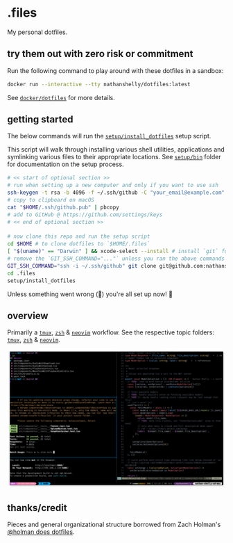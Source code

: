 # .files

My personal dotfiles.

## try them out with zero risk or commitment

Run the following command to play around with these dotfiles in a sandbox:

```bash
docker run --interactive --tty nathanshelly/dotfiles:latest
```

See [`docker/dotfiles`](./docker/dotfiles) for more details.

## getting started

The below commands will run the [`setup/install_dotfiles`](./setup/install_dotfiles) setup script.

This script will walk through installing various shell utilities, applications and symlinking various files to their appropriate locations. See [`setup/bin`](./setup/bin/) folder for documentation on the setup process.

```bash
# << start of optional section >>
# run when setting up a new computer and only if you want to use ssh
ssh-keygen -t rsa -b 4096 -f ~/.ssh/github -C "your_email@example.com"
# copy to clipboard on macOS
cat "$HOME/.ssh/github.pub" | pbcopy
# add to GitHub @ https://github.com/settings/keys
# << end of optional section >>

# now clone this repo and run the setup script
cd $HOME # to clone dotfiles to `$HOME/.files`
[ "$(uname)" == "Darwin" ] && xcode-select --install # install `git` for new computer
# remove the `GIT_SSH_COMMAND="..."` unless you ran the above commands
GIT_SSH_COMMAND="ssh -i ~/.ssh/github" git clone git@github.com:nathanshelly/.files.git
cd .files
setup/install_dotfiles
```

Unless something went wrong (🤞) you're all set up now! 🎉

## overview

Primarily a [`tmux`](https://github.com/tmux/tmux), [`zsh`](https://www.zsh.org) & [`neovim`](https://github.com/neovim/neovim) workflow. See the respective topic folders: [`tmux`](./tmux), [`zsh`](./zsh) & [`neovim`](./neovim).

![workflow](assets/workflow.png 'workflow')

## thanks/credit

Pieces and general organizational structure borrowed from Zach Holman's [@holman does dotfiles](https://github.com/holman/dotfiles).
